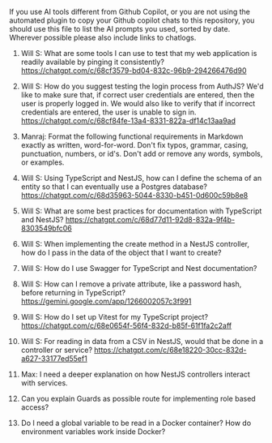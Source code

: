 If you use AI tools different from Github Copilot, or you are not using the automated plugin to copy your Github copilot chats to this repository, you should  use this file to list the AI prompts you used, sorted by date. Wherever possible please also include links to chatlogs.

1. Will S: What are some tools I can use to test that my web application is readily available by pinging it consistently?
https://chatgpt.com/c/68cf3579-bd04-832c-96b9-294266476d90

2. Will S: How do you suggest testing the login process from AuthJS? We'd like to make sure that, if correct user credentials are entered, then the user is properly logged in. We would also like to verify that if incorrect credentials are entered, the user is unable to sign in. 
https://chatgpt.com/c/68cf84fe-13a4-8331-822a-df14c13aa9ad

3. Manraj: Format the following functional requirements in Markdown exactly as written, word-for-word. 
Don't fix typos, grammar, casing, punctuation, numbers, or id's. 
Don't add or remove any words, symbols, or examples. 

4. Will S: Using TypeScript and NestJS, how can I define the schema of an entity so that I can eventually use a Postgres database?
https://chatgpt.com/c/68d35963-5044-8330-b451-0d600c59b8e8

5. Will S: What are some best practices for documentation with TypeScript and NestJS?
https://chatgpt.com/c/68d77d11-92d8-832a-9f4b-8303549bfc06

6. Will S: When implementing the create method in a NestJS controller, how do I pass in the data of the object that I want to create?

7. Will S: How do I use Swagger for TypeScript and Nest documentation?

8. Will S: How can I remove a private attribute, like a password hash, before returning in TypeScript?
https://gemini.google.com/app/1266002057c3f991

9. Will S: How do I set up Vitest for my TypeScript project?
https://chatgpt.com/c/68e0654f-56f4-832d-b85f-61f1fa2c2aff

10. Will S: For reading in data from a CSV in NestJS, would that be done in a controller or service?
https://chatgpt.com/c/68e18220-30cc-832d-a627-33177ed55ef1

11. Max: I need a deeper explanation on how NestJS controllers interact with services.

12. Can you explain Guards as possible route for implementing role based access?

13. Do I need a global variable to be read in a Docker container? How do environment variables work inside Docker?
